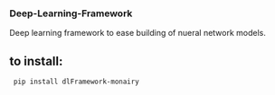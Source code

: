 ### Deep-Learning-Framework
Deep learning framework to ease building of nueral network models.

## to install:
``` pip install dlFramework-monairy```
